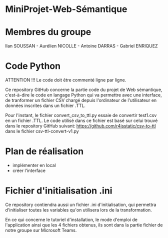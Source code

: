 # MiniProjet-Web-Sémantique

# Membres du groupe
Ilan SOUSSAN - Aurélien NICOLLE - Antoine DARRAS - Gabriel ENRIQUEZ


# Code Python

ATTENTION !!! Le code doit être commenté ligne par ligne.

Ce repository GitHub concerne la partie code du projet de Web sémantique, c'est-à-dire 
le code en langage Python qui va permettre avec une interface, 
de tranformer un fichier CSV chargé depuis l'ordinateur de l'utilisateur en données inscrites dans un fichier .TTL.

Pour l'instant, le fichier convert_csv_to_ttl.py essaie de convertir test1.csv en un fichier .TTL.
Le code utilisé dans ce fichier est basé sur celui trouvé dans le repository GitHub suivant: 
https://github.com/r4isstatic/csv-to-ttl dans le fichier csv-ttl-convert-v1.py 

# Plan de réalisation
- implémenter en local
- créer l'interface

# Fichier d'initialisation .ini

Ce repository contiendra aussi un fichier .ini d'initialisation, qui permettra d'initialiser toutes les variables 
qu'on utilisera lors de la transformation.



En ce qui concerne le tutoriel d'installation, le mode d'emploi de l'application ainsi que les 4 fichiers obtenus, 
ils sont dans la partie fichier de notre groupe sur Microsoft Teams.


